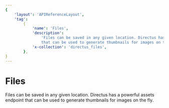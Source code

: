 ```yaml
---
{
    'layout': 'APIReferenceLayout',
    'tag':
        {
            'name': 'Files',
            'description':
                'Files can be saved in any given location. Directus has a powerful assets endpoint
                that can be used to generate thumbnails for images on the fly.',
            'x-collection': 'directus_files',
        },
}
---
```


# Files

Files can be saved in any given location. Directus has a powerful assets endpoint that can be used
to generate thumbnails for images on the fly.
